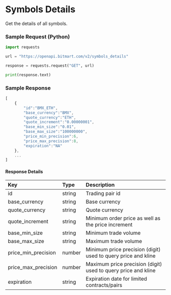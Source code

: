 # Symbols Details

Get the details of all symbols.

### Sample Request \(Python\)

```py
import requests

url = "https://openapi.bitmart.com/v2/symbols_details"

response = requests.request("GET", url)

print(response.text)
```

### Sample Response

```js
[
    {
        "id":"BMX_ETH",
        "base_currency":"BMX",
        "quote_currency":"ETH",
        "quote_increment":"0.00000001",
        "base_min_size":"0.01",
        "base_max_size":"100000000",
        "price_min_precision":6,
        "price_max_precision":8,
        "expiration":"NA"
    },
    ...
]
```

#### Response Details

| Key | Type | Description |
| :--- | :--- | :--- |
| id | string | Trading pair id |
| base\_currency | string | Base currency |
| quote\_currency | string | Quote currency |
| quote\_increment | string | Minimum order price as well as the price increment |
| base\_min\_size | string | Minimum trade volume |
| base\_max\_size | string | Maximum trade volume |
| price\_min\_precision | number | Minimum price precision (digit) used to query price and kline |
| price\_max\_precision | number | Maximum price precision (digit) used to query price and kline |
| expiration | string | Expiration date for limited contracts/pairs |



